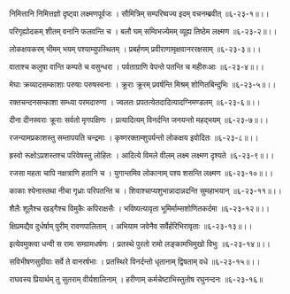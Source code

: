 निमित्तानि निमित्तज्ञो दृष्ट्वा लक्ष्मणपूर्वजः ।
सौमित्रिम् सम्परिष्वज्य इदम् वचनम्ब्रवीत् ॥६-२३-१॥।।

परिगृह्योदकम् शीतम् वनानि फलवन्ति च ।
बलौ घम् सम्विभज्येमम् व्यूह्य तिष्ठेम लक्ष्मण ॥६-२३-२॥।।

लोकक्षयकरम् भीमम् भयम् पश्याम्युपस्थितम् ।
प्रबर्हणम् प्रवीराणामृक्षवानररक्षसाम् ॥६-२३-३॥।।

वाताश्च कलुषा वान्ति कम्पते च वसुन्धरा ।
पर्वताग्राणि वेपन्ते पतन्ति च महीरुःआः ॥६-२३-४॥।।

मेघाः क्रव्यादसम्काशाः परुषाः परुषस्वनाः ।
क्रूराः क्रूरम् प्रवर्षन्ति मिश्रम् शोणितबिन्दुभिः ॥६-२३-५॥।।

रक्तचन्दनसम्काशा सम्ध्या परमदारुणा ।
ज्वलतः प्रपतत्येतदादित्यादग्निमण्डलम् ॥६-२३-६॥।।

दीना दीनस्वराः क्रूराः सर्वतो मृगपक्षिणः ।
प्रत्यादित्यम् विनर्दन्ति जनयन्तो महद्भयम् ॥६-२३-७॥।।

रजन्यामप्रकाशस्तु सम्तापयति चन्द्रमाः ।
कृष्णरक्ताम्शुपर्यन्तो लोकक्षय इवोदितः ॥६-२३-८॥।।

ह्रस्वो रूक्षोऽप्रशस्तश्च परिवेषस्तु लोहितः ।
आदित्ये विमले वीलम् लक्ष्म लक्ष्मण दृश्यते ॥६-२३-९॥।।

रजसा महता चापि नक्षत्राणि हतानि च ।
युगान्तमिव लोकानाम् पश्य शसन्ति लक्ष्मण ॥६-२३-१०॥।।

काकाः श्येनास्तथा नीचा गृध्राः परिपतन्ति च ।
शिवाश्चाप्यशुभान्नादान्नदन्ति सुमहाभयान् ॥६-२३-११॥।।

शैलैः शूलैश्च खड्गैश्च विमुकैः कपिराक्षसैः ।
भविष्यत्यावृता भूमिर्माम्सशोणितकर्दमा ॥६-२३-१२॥।।

क्षिप्रमद्यैव दुर्धर्षाम् पुरीम् रावणपालिताम् ।
अभियाम जवेनैव सर्वैर्हरिभिरावृताः ॥६-२३-१३॥।।

इत्येवमुक्त्वा धन्वी स रामः सम्ग्रामधर्षणः ।
प्रतस्थे पुरतो रामो लङ्कामभिमुखो विभुः ॥६-२३-१४॥।।

सविभीषणसुग्रीवाः सर्वे ते वानरर्षभाः ।
प्रतस्थिरे विनर्दन्तो धृतानाम् द्विषताम् वधे ॥६-२३-१५॥।।

राघवस्य प्रियार्थम् तु सुतराम् वीर्यशालिनाम् ।
हरीणाम् कर्मचेष्टाभिस्तुतोष रघुनन्दनः ॥६-२३-१६॥

